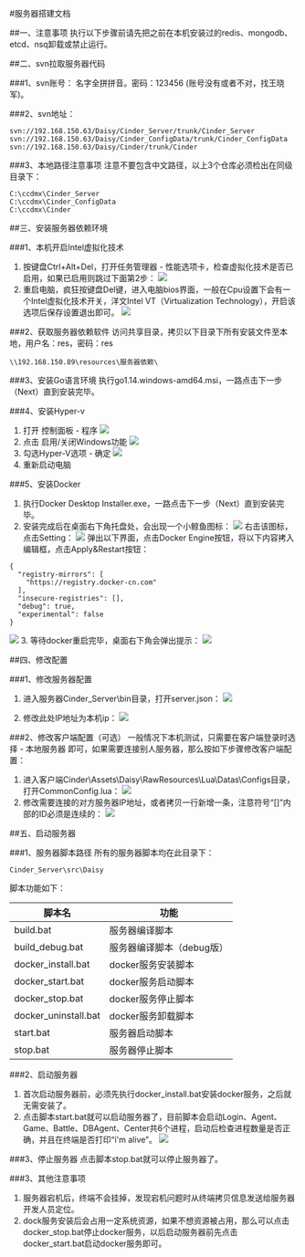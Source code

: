 #服务器搭建文档

##一、注意事项
执行以下步骤前请先把之前在本机安装过的redis、mongodb、etcd、nsq卸载或禁止运行。	

##二、svn拉取服务器代码

###1、svn账号：
名字全拼拼音。密码：123456 (账号没有或者不对，找王晓军)。

###2、svn地址：
```
svn://192.168.150.63/Daisy/Cinder_Server/trunk/Cinder_Server
svn://192.168.150.63/Daisy/Cinder_ConfigData/trunk/Cinder_ConfigData
svn://192.168.150.63/Daisy/Cinder/trunk/Cinder
```

###3、本地路径注意事项
注意不要包含中文路径，以上3个仓库必须检出在同级目录下：
```
C:\ccdmx\Cinder_Server
C:\ccdmx\Cinder_ConfigData
C:\ccdmx\Cinder
```

##三、安装服务器依赖环境

###1、本机开启Intel虚拟化技术
1. 按键盘Ctrl+Alt+Del，打开任务管理器 - 性能选项卡，检查虚拟化技术是否已启用，如果已启用则跳过下面第2步：
![](server_res\5.png)
2. 重启电脑，疯狂按键盘Del键，进入电脑bios界面，一般在Cpu设置下会有一个Intel虚拟化技术开关，洋文Intel VT（Virtualization Technology），开启该选项后保存设置退出即可。
![](server_res\6.jpg)

###2、获取服务器依赖软件
访问共享目录，拷贝以下目录下所有安装文件至本地，用户名：res，密码：res
```
\\192.168.150.89\resources\服务器依赖\
```

###3、安装Go语言环境
执行go1.14.windows-amd64.msi，一路点击下一步（Next）直到安装完毕。

###4、安装Hyper-v
1. 打开 控制面板 - 程序
![](server_res\7.png)
2. 点击 启用/关闭Windows功能
![](server_res\8.png)
3. 勾选Hyper-V选项 - 确定 
![](server_res\9.png)
4. 重新启动电脑

###5、安装Docker
1. 执行Docker Desktop Installer.exe，一路点击下一步（Next）直到安装完毕。
2. 安装完成后在桌面右下角托盘处，会出现一个小鲸鱼图标：
![](server_res\1.png)
右击该图标，点击Setting：
![](server_res\2.png)
弹出以下界面，点击Docker Engine按钮，将以下内容拷入编辑框，点击Apply&Restart按钮：
```
{
  "registry-mirrors": [
    "https://registry.docker-cn.com"
  ],
  "insecure-registries": [],
  "debug": true,
  "experimental": false
}
```
![](server_res\3.png)
3. 等待docker重启完毕，桌面右下角会弹出提示：
![](server_res\4.png)

##四、修改配置

###1、修改服务器配置
1. 进入服务器Cinder_Server\bin目录，打开server.json：
![](server_res\11.png)

2. 修改此处IP地址为本机ip：
![](server_res\10.png)

###2、修改客户端配置（可选）
一般情况下本机测试，只需要在客户端登录时选择 - 本地服务器 即可，如果需要连接别人服务器，那么按如下步骤修改客户端配置：
1. 进入客户端Cinder\Assets\Daisy\RawResources\Lua\Datas\Configs目录，打开CommonConfig.lua：
![](server_res\12.png)
2. 修改需要连接的对方服务器IP地址，或者拷贝一行新增一条，注意符号“[]”内部的ID必须是连续的：
![](server_res\13.png)

##五、启动服务器

###1、服务器脚本路径
所有的服务器脚本均在此目录下：
```
Cinder_Server\src\Daisy
```
脚本功能如下：

| 脚本名 | 功能 |
| --------- | ----- |
| build.bat | 服务器编译脚本 |
| build_debug.bat | 服务器编译脚本（debug版） |
| docker_install.bat | docker服务安装脚本 |
| docker_start.bat | docker服务启动脚本 |
| docker_stop.bat | docker服务停止脚本 |
| docker_uninstall.bat | docker服务卸载脚本 |
| start.bat | 服务器启动脚本 |
| stop.bat | 服务器停止脚本 |

###2、启动服务器
1. 首次启动服务器前，必须先执行docker_install.bat安装docker服务，之后就无需安装了。
2. 点击脚本start.bat就可以启动服务器了，目前脚本会启动Login、Agent、Game、Battle、DBAgent、Center共6个进程，启动后检查进程数量是否正确，并且在终端是否打印“i'm alive”。
![](server_res\14.png)

###3、停止服务器
点击脚本stop.bat就可以停止服务器了。

###3、其他注意事项
1. 服务器宕机后，终端不会挂掉，发现宕机问题时从终端拷贝信息发送给服务器开发人员定位。
2. dock服务安装后会占用一定系统资源，如果不想资源被占用，那么可以点击docker_stop.bat停止docker服务，以后启动服务器前先点击docker_start.bat启动docker服务即可。
